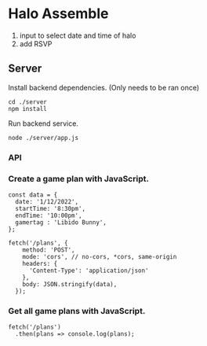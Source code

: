 # Halo Assemble

1. input to select date and time of halo 
2. add RSVP 

## Server
Install backend dependencies. (Only needs to be ran once)

```
cd ./server
npm install
```

Run backend service.
```
node ./server/app.js
```

### API

### Create a game plan with JavaScript.
```
const data = {
  date: '1/12/2022',
  startTime: '8:30pm',
  endTime: '10:00pm',
  gamertag : 'Libido Bunny',
};

fetch('/plans', {
    method: 'POST',
    mode: 'cors', // no-cors, *cors, same-origin
    headers: {
      'Content-Type': 'application/json'
    },
    body: JSON.stringify(data),
  });
```

### Get all game plans with JavaScript.
```
fetch('/plans')
  .then(plans => console.log(plans);
```
